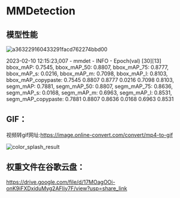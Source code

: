 # MMDetection

## 模型性能
![a363229160433291facd762274bbd00](https://user-images.githubusercontent.com/84892024/218004768-b3f612af-c2ac-4d38-ab1a-3a17578ab7bc.png)

2023-02-10 12:15:23,007 - mmdet - INFO - Epoch(val) [30][13]    
bbox_mAP: 0.7545, bbox_mAP_50: 0.8807, bbox_mAP_75: 0.8777, bbox_mAP_s: 0.0216, bbox_mAP_m: 0.7098, bbox_mAP_l: 0.8103, 
bbox_mAP_copypaste: 0.7545 0.8807 0.8777 0.0216 0.7098 0.8103, segm_mAP: 0.7881, segm_mAP_50: 0.8807, segm_mAP_75: 0.8636, 
segm_mAP_s: 0.0168, segm_mAP_m: 0.6963, segm_mAP_l: 0.8531, segm_mAP_copypaste: 0.7881 0.8807 0.8636 0.0168 0.6963 0.8531

## GIF：

视频转gif网址:https://image.online-convert.com/convert/mp4-to-gif

![color_splash_result](https://user-images.githubusercontent.com/84892024/218005377-93343601-8300-4bb9-981b-9be58275b048.gif)


## 权重文件在谷歌云盘：

https://drive.google.com/file/d/17MOagOOi-onK9iFXDxiduMyg2AFIiy7F/view?usp=share_link
